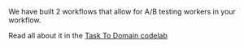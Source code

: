 We have built 2 workflows that allow for A/B testing workers in your workflow.

Read all about it in the [Task To Domain codelab](https://orkes.io/content/docs/codelab/taskToDomain)